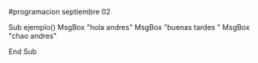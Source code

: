 #programacion septiembre 02

Sub ejemplo()
 MsgBox "hola andres"
 MsgBox "buenas tardes "
 MsgBox "chao andres"

End Sub
